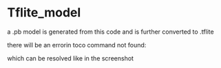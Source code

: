 # Tflite_model
a .pb model is generated from this code and is further converted to .tflite

there will be an errorin toco command not found:

which can be resolved like in the screenshot
